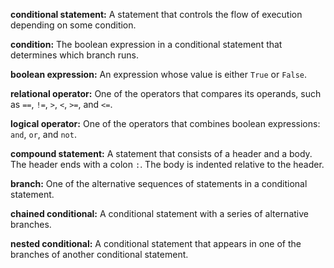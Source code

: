 **conditional statement:** A statement that controls the flow of execution depending on some condition.  
  
**condition:** The boolean expression in a conditional statement that determines which branch runs.  
  
**boolean expression:** An expression whose value is either `True` or `False`.  

**relational operator:** One of the operators that compares its operands, such as `==`, `!=`, `>`, `<`, `>=`, and `<=`.  
  
**logical operator:** One of the operators that combines boolean expressions: `and`, `or`, and `not`.  
  
**compound statement:** A statement that consists of a header and a body. The header ends with a colon `:`. The body is indented relative to the header.  
  
**branch:** One of the alternative sequences of statements in a conditional statement.  
  
**chained conditional:** A conditional statement with a series of alternative branches.  

**nested conditional:** A conditional statement that appears in one of the branches of another conditional statement.  